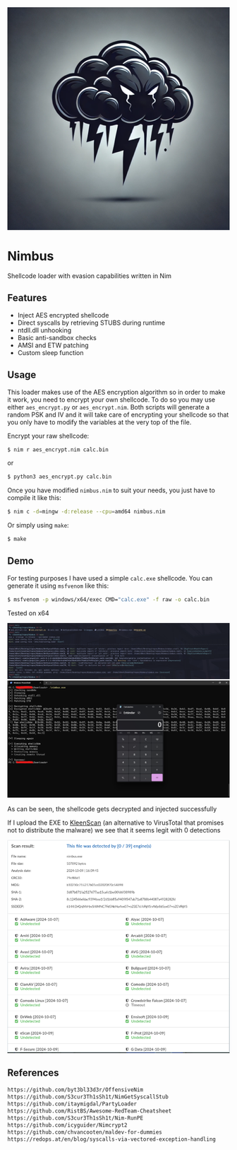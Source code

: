 <img src="https://raw.githubusercontent.com/D3Ext/Nimbus/main/images/logo.webp" alt="logo">

# Nimbus

Shellcode loader with evasion capabilities written in Nim

## Features

- Inject AES encrypted shellcode
- Direct syscalls by retrieving STUBS during runtime
- ntdll.dll unhooking
- Basic anti-sandbox checks
- AMSI and ETW patching
- Custom sleep function

## Usage

This loader makes use of the AES encryption algorithm so in order to make it work, you need to encrypt your own shellcode. To do so you may use either `aes_encrypt.py` or `aes_encrypt.nim`. Both scripts will generate a random PSK and IV and it will take care of encrypting your shellcode so that you only have to modify the variables at the very top of the file.

Encrypt your raw shellcode:

```sh
$ nim r aes_encrypt.nim calc.bin
```

or 

```sh
$ python3 aes_encrypt.py calc.bin
```

Once you have modified `nimbus.nim` to suit your needs, you just have to compile it like this:

```sh
$ nim c -d=mingw -d:release --cpu=amd64 nimbus.nim
```

Or simply using `make`:

```sh
$ make
```

## Demo

For testing purposes I have used a simple `calc.exe` shellcode. You can generate it using `msfvenom` like this:

```sh
$ msfvenom -p windows/x64/exec CMD="calc.exe" -f raw -o calc.bin
```

Tested on x64

<img src="https://raw.githubusercontent.com/D3Ext/Nimbus/main/images/compile.png" alt="compile">

<img src="https://raw.githubusercontent.com/D3Ext/Nimbus/main/images/demo.png" alt="demo">

As can be seen, the shellcode gets decrypted and injected successfully

If I upload the EXE to [KleenScan](https://www.kleenscan.com/index) (an alternative to VirusTotal that promises not to distribute the malware) we see that it seems legit with 0 detections

<img src="https://raw.githubusercontent.com/D3Ext/Nimbus/main/images/scan.png" alt="scan">

## References

```
https://github.com/byt3bl33d3r/OffensiveNim
https://github.com/S3cur3Th1sSh1t/NimGetSyscallStub
https://github.com/itaymigdal/PartyLoader
https://github.com/RistBS/Awesome-RedTeam-Cheatsheet
https://github.com/S3cur3Th1sSh1t/Nim-RunPE
https://github.com/icyguider/Nimcrypt2
https://github.com/chvancooten/maldev-for-dummies
https://redops.at/en/blog/syscalls-via-vectored-exception-handling
```


